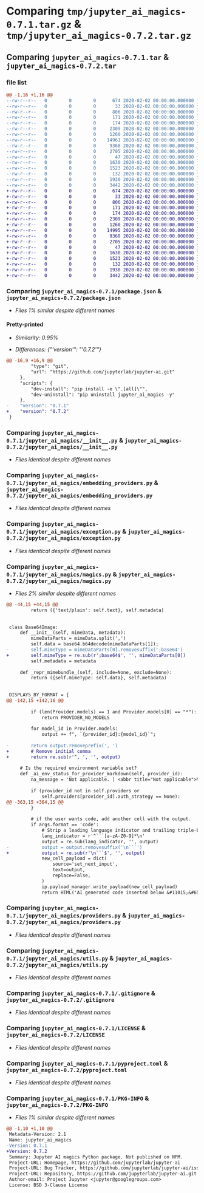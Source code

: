 # Comparing `tmp/jupyter_ai_magics-0.7.1.tar.gz` & `tmp/jupyter_ai_magics-0.7.2.tar.gz`

## Comparing `jupyter_ai_magics-0.7.1.tar` & `jupyter_ai_magics-0.7.2.tar`

### file list

```diff
@@ -1,16 +1,16 @@
--rw-r--r--   0        0        0      674 2020-02-02 00:00:00.000000 jupyter_ai_magics-0.7.1/package.json
--rw-r--r--   0        0        0       33 2020-02-02 00:00:00.000000 jupyter_ai_magics-0.7.1/setup.py
--rw-r--r--   0        0        0      806 2020-02-02 00:00:00.000000 jupyter_ai_magics-0.7.1/jupyter_ai_magics/__init__.py
--rw-r--r--   0        0        0      171 2020-02-02 00:00:00.000000 jupyter_ai_magics-0.7.1/jupyter_ai_magics/_version.py
--rw-r--r--   0        0        0      174 2020-02-02 00:00:00.000000 jupyter_ai_magics-0.7.1/jupyter_ai_magics/aliases.py
--rw-r--r--   0        0        0     2309 2020-02-02 00:00:00.000000 jupyter_ai_magics-0.7.1/jupyter_ai_magics/embedding_providers.py
--rw-r--r--   0        0        0     1260 2020-02-02 00:00:00.000000 jupyter_ai_magics-0.7.1/jupyter_ai_magics/exception.py
--rw-r--r--   0        0        0    14961 2020-02-02 00:00:00.000000 jupyter_ai_magics-0.7.1/jupyter_ai_magics/magics.py
--rw-r--r--   0        0        0     9368 2020-02-02 00:00:00.000000 jupyter_ai_magics-0.7.1/jupyter_ai_magics/providers.py
--rw-r--r--   0        0        0     2705 2020-02-02 00:00:00.000000 jupyter_ai_magics-0.7.1/jupyter_ai_magics/utils.py
--rw-r--r--   0        0        0       47 2020-02-02 00:00:00.000000 jupyter_ai_magics-0.7.1/jupyter_ai_magics/tests/__init__.py
--rw-r--r--   0        0        0     1630 2020-02-02 00:00:00.000000 jupyter_ai_magics-0.7.1/.gitignore
--rw-r--r--   0        0        0     1523 2020-02-02 00:00:00.000000 jupyter_ai_magics-0.7.1/LICENSE
--rw-r--r--   0        0        0      132 2020-02-02 00:00:00.000000 jupyter_ai_magics-0.7.1/README.md
--rw-r--r--   0        0        0     1930 2020-02-02 00:00:00.000000 jupyter_ai_magics-0.7.1/pyproject.toml
--rw-r--r--   0        0        0     3442 2020-02-02 00:00:00.000000 jupyter_ai_magics-0.7.1/PKG-INFO
+-rw-r--r--   0        0        0      674 2020-02-02 00:00:00.000000 jupyter_ai_magics-0.7.2/package.json
+-rw-r--r--   0        0        0       33 2020-02-02 00:00:00.000000 jupyter_ai_magics-0.7.2/setup.py
+-rw-r--r--   0        0        0      806 2020-02-02 00:00:00.000000 jupyter_ai_magics-0.7.2/jupyter_ai_magics/__init__.py
+-rw-r--r--   0        0        0      171 2020-02-02 00:00:00.000000 jupyter_ai_magics-0.7.2/jupyter_ai_magics/_version.py
+-rw-r--r--   0        0        0      174 2020-02-02 00:00:00.000000 jupyter_ai_magics-0.7.2/jupyter_ai_magics/aliases.py
+-rw-r--r--   0        0        0     2309 2020-02-02 00:00:00.000000 jupyter_ai_magics-0.7.2/jupyter_ai_magics/embedding_providers.py
+-rw-r--r--   0        0        0     1260 2020-02-02 00:00:00.000000 jupyter_ai_magics-0.7.2/jupyter_ai_magics/exception.py
+-rw-r--r--   0        0        0    14995 2020-02-02 00:00:00.000000 jupyter_ai_magics-0.7.2/jupyter_ai_magics/magics.py
+-rw-r--r--   0        0        0     9368 2020-02-02 00:00:00.000000 jupyter_ai_magics-0.7.2/jupyter_ai_magics/providers.py
+-rw-r--r--   0        0        0     2705 2020-02-02 00:00:00.000000 jupyter_ai_magics-0.7.2/jupyter_ai_magics/utils.py
+-rw-r--r--   0        0        0       47 2020-02-02 00:00:00.000000 jupyter_ai_magics-0.7.2/jupyter_ai_magics/tests/__init__.py
+-rw-r--r--   0        0        0     1630 2020-02-02 00:00:00.000000 jupyter_ai_magics-0.7.2/.gitignore
+-rw-r--r--   0        0        0     1523 2020-02-02 00:00:00.000000 jupyter_ai_magics-0.7.2/LICENSE
+-rw-r--r--   0        0        0      132 2020-02-02 00:00:00.000000 jupyter_ai_magics-0.7.2/README.md
+-rw-r--r--   0        0        0     1930 2020-02-02 00:00:00.000000 jupyter_ai_magics-0.7.2/pyproject.toml
+-rw-r--r--   0        0        0     3442 2020-02-02 00:00:00.000000 jupyter_ai_magics-0.7.2/PKG-INFO
```

### Comparing `jupyter_ai_magics-0.7.1/package.json` & `jupyter_ai_magics-0.7.2/package.json`

 * *Files 1% similar despite different names*

#### Pretty-printed

 * *Similarity: 0.95%*

 * *Differences: {"'version'": "'0.7.2'"}*

```diff
@@ -16,9 +16,9 @@
         "type": "git",
         "url": "https://github.com/jupyterlab/jupyter-ai.git"
     },
     "scripts": {
         "dev-install": "pip install -e \".[all]\"",
         "dev-uninstall": "pip uninstall jupyter_ai_magics -y"
     },
-    "version": "0.7.1"
+    "version": "0.7.2"
 }
```

### Comparing `jupyter_ai_magics-0.7.1/jupyter_ai_magics/__init__.py` & `jupyter_ai_magics-0.7.2/jupyter_ai_magics/__init__.py`

 * *Files identical despite different names*

### Comparing `jupyter_ai_magics-0.7.1/jupyter_ai_magics/embedding_providers.py` & `jupyter_ai_magics-0.7.2/jupyter_ai_magics/embedding_providers.py`

 * *Files identical despite different names*

### Comparing `jupyter_ai_magics-0.7.1/jupyter_ai_magics/exception.py` & `jupyter_ai_magics-0.7.2/jupyter_ai_magics/exception.py`

 * *Files identical despite different names*

### Comparing `jupyter_ai_magics-0.7.1/jupyter_ai_magics/magics.py` & `jupyter_ai_magics-0.7.2/jupyter_ai_magics/magics.py`

 * *Files 2% similar despite different names*

```diff
@@ -44,15 +44,15 @@
         return ({'text/plain': self.text}, self.metadata)
 
 
 class Base64Image:
     def __init__(self, mimeData, metadata):
         mimeDataParts = mimeData.split(',')
         self.data = base64.b64decode(mimeDataParts[1]);
-        self.mimeType = mimeDataParts[0].removesuffix(';base64')
+        self.mimeType = re.sub(r';base64$', '', mimeDataParts[0])
         self.metadata = metadata
 
     def _repr_mimebundle_(self, include=None, exclude=None):
         return ({self.mimeType: self.data}, self.metadata)
 
 
 DISPLAYS_BY_FORMAT = {
@@ -142,15 +142,16 @@
 
         if (len(Provider.models) == 1 and Provider.models[0] == "*"):
             return PROVIDER_NO_MODELS
 
         for model_id in Provider.models:
             output += f", `{provider_id}:{model_id}`";
         
-        return output.removeprefix(', ')
+        # Remove initial comma
+        return re.sub(r'^, ', '', output)
     
     # Is the required environment variable set?
     def _ai_env_status_for_provider_markdown(self, provider_id):
         na_message = 'Not applicable. | <abbr title="Not applicable">N/A</abbr> '
 
         if (provider_id not in self.providers or
             self.providers[provider_id].auth_strategy == None):
@@ -363,15 +364,15 @@
         }
 
         # if the user wants code, add another cell with the output.
         if args.format == 'code':
             # Strip a leading language indicator and trailing triple-backticks
             lang_indicator = r'^```[a-zA-Z0-9]*\n'
             output = re.sub(lang_indicator, '', output)
-            output = output.removesuffix('\n```')
+            output = re.sub(r'\n```$', '', output)
             new_cell_payload = dict(
                 source='set_next_input',
                 text=output,
                 replace=False,
             )
             ip.payload_manager.write_payload(new_cell_payload)
             return HTML('AI generated code inserted below &#11015;&#65039;', metadata=md);
```

### Comparing `jupyter_ai_magics-0.7.1/jupyter_ai_magics/providers.py` & `jupyter_ai_magics-0.7.2/jupyter_ai_magics/providers.py`

 * *Files identical despite different names*

### Comparing `jupyter_ai_magics-0.7.1/jupyter_ai_magics/utils.py` & `jupyter_ai_magics-0.7.2/jupyter_ai_magics/utils.py`

 * *Files identical despite different names*

### Comparing `jupyter_ai_magics-0.7.1/.gitignore` & `jupyter_ai_magics-0.7.2/.gitignore`

 * *Files identical despite different names*

### Comparing `jupyter_ai_magics-0.7.1/LICENSE` & `jupyter_ai_magics-0.7.2/LICENSE`

 * *Files identical despite different names*

### Comparing `jupyter_ai_magics-0.7.1/pyproject.toml` & `jupyter_ai_magics-0.7.2/pyproject.toml`

 * *Files identical despite different names*

### Comparing `jupyter_ai_magics-0.7.1/PKG-INFO` & `jupyter_ai_magics-0.7.2/PKG-INFO`

 * *Files 1% similar despite different names*

```diff
@@ -1,10 +1,10 @@
 Metadata-Version: 2.1
 Name: jupyter_ai_magics
-Version: 0.7.1
+Version: 0.7.2
 Summary: Jupyter AI magics Python package. Not published on NPM.
 Project-URL: Homepage, https://github.com/jupyterlab/jupyter-ai
 Project-URL: Bug Tracker, https://github.com/jupyterlab/jupyter-ai/issues
 Project-URL: Repository, https://github.com/jupyterlab/jupyter-ai.git
 Author-email: Project Jupyter <jupyter@googlegroups.com>
 License: BSD 3-Clause License
```

